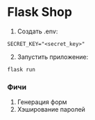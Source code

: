 # Flask Shop

1. Создать .env:

```
SECRET_KEY="<secret_key>"
```

2. Запустить приложение:

``` 
flask run
```


### Фичи

1. Генерация форм
2. Хэширование паролей